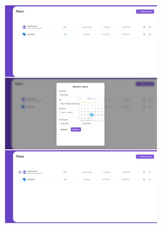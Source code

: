 <p align="center">                                 
<img src="https://github.com/Oddi17/lessons2023/blob/master/1-2modules/exam-board/my-exam-board/task-1-1.jpg" width="700" >
<img src="https://github.com/Oddi17/lessons2023/blob/master/1-2modules/exam-board/my-exam-board/task-2-2.jpg" width="700" >
<img src="https://github.com/Oddi17/lessons2023/blob/master/1-2modules/exam-board/my-exam-board/task-3-3.jpg" width="700" >
</p> 
